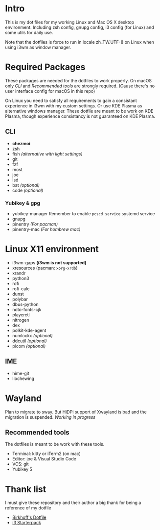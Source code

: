 # Intro
This is my dot files for my working Linux and Mac OS X desktop environment. Including zsh config, gnupg config, i3 config (for Linux) and some utils for daily use.

Note that the dotfiles is force to run in locale zh_TW.UTF-8 on Linux when using i3wm as window manager.

# Required Packages
These packages are needed for the dotfiles to work properly.
On macOS only *CLI* and *Recommended tools* are strongly required. (Cause there's no user interface config for macOS in this repo)

On Linux you need to satisfy all requirements to gain a consistant experience in i3wm with my custom settings. Or use KDE Plasma as alternative windows manager. These dotfile are meant to be work on KDE Plasma, though experience consistancy is not guaranteed on KDE Plasma.
## CLI
- **chezmoi**
- zsh
- fish *(alternative with light settings)*
- git
- fzf
- most
- joe
- lsd
- bat *(optional)*
- code *(optional)*
### Yubikey & gpg
- yubikey-manager
    Remember to enable `pcscd.service` systemd service
- gnupg
- pinentry *(For pacman)*
- pinentry-mac *(For hombrew mac)*

# Linux X11 environment
- i3wm-gaps **(i3wm is not supported)**
- xresources (pacman: `xorg-xrdb`)
- xrandr
- python3
- rofi
- rofi-calc
- dunst
- polybar
- dbus-python
- noto-fonts-cjk
- playerctl
- nitrogen
- dex
- polkit-kde-agent
- numlockx *(optional)*
- ddcutil *(optional)*
- picom *(optional)*
## IME
- hime-git
- libchewing

# Wayland
Plan to migrate to sway. But HiDPi support of Xwayland is bad and the migration is suspended.
*Working in progress*

## Recommended tools
The dotfiles is meant to be work with these tools.
- Terminal: kitty or iTerm2 (on mac)
- Editor: joe & Visual Studio Code
- VCS: git
- Yubikey 5

# Thank list
I must give these repository and their author a big thank for being a reference of my dotfile
- [Birkhoff's Dotfile](https://github.com/BirkhoffLee/dotfiles)
- [i3 Starterpack](https://github.com/addy-dclxvi/i3-starterpack)
